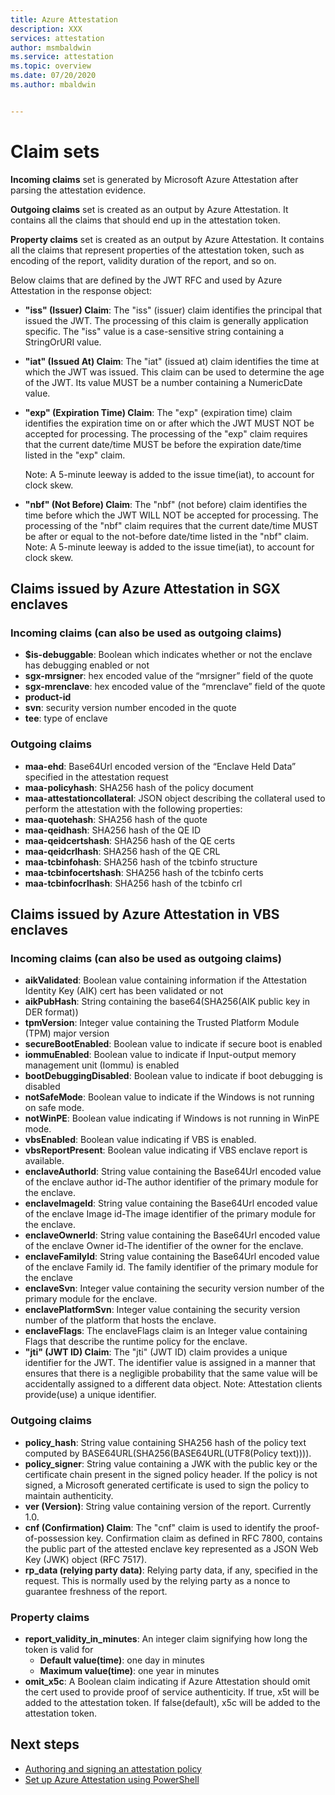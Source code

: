 ```yaml
---
title: Azure Attestation 
description: XXX
services: attestation
author: msmbaldwin
ms.service: attestation
ms.topic: overview
ms.date: 07/20/2020
ms.author: mbaldwin


---
```

# Claim sets

**Incoming claims** set is generated by Microsoft Azure Attestation after parsing the attestation evidence.

**Outgoing claims** set is created as an output by Azure Attestation. It contains all the claims that should end up in the attestation token.

**Property claims** set is created as an output by Azure Attestation. It contains all the claims that represent properties of the attestation token, such as encoding of the report, validity duration of the report, and so on. 

Below claims that are defined by the JWT RFC and used by Azure Attestation in the response object:

- **"iss" (Issuer) Claim**: The "iss" (issuer) claim identifies the principal that issued the JWT. The processing of this claim is generally application specific. The "iss" value is a case-sensitive string containing a StringOrURI value.
- **"iat" (Issued At) Claim**: The "iat" (issued at) claim identifies the time at which the JWT was issued. This claim can be used to determine the age of the JWT. Its value MUST be a number containing a NumericDate value.
- **"exp" (Expiration Time) Claim**: The "exp" (expiration time) claim identifies the expiration time on or after which the JWT MUST NOT be accepted for processing. The processing of the "exp" claim requires that the current date/time MUST be before the expiration date/time listed in the "exp" claim.

  Note: A 5-minute leeway is added to the issue time(iat), to account for clock skew.
- **"nbf" (Not Before) Claim**: The "nbf" (not before) claim identifies the time before which the JWT WILL NOT be accepted for processing. The processing of the "nbf" claim requires that the current date/time MUST be after or equal to the not-before date/time listed in the "nbf" claim.
  Note: A 5-minute leeway is added to the issue time(iat), to account for clock skew.

## Claims issued by Azure Attestation in SGX enclaves

### Incoming claims (can also be used as outgoing claims)

- **$is-debuggable**: Boolean which indicates whether or not the enclave has debugging enabled or not
- **sgx-mrsigner**: hex encoded value of the “mrsigner” field of the quote
- **sgx-mrenclave**: hex encoded value of the “mrenclave” field of the quote
- **product-id**
- **svn**: security version number encoded in the quote 
- **tee**: type of enclave 

### Outgoing claims

- **maa-ehd**:  Base64Url encoded version of the “Enclave Held Data” specified in the attestation request 
- **maa-policyhash**: SHA256 hash of the policy document
- **maa-attestationcollateral**: JSON object describing the collateral used to perform the attestation with the following properties:
- **maa-quotehash**: SHA256 hash of the quote
- **maa-qeidhash**: SHA256 hash of the QE ID
- **maa-qeidcertshash**: SHA256 hash of the QE certs
- **maa-qeidcrlhash**: SHA256 hash of the QE CRL
- **maa-tcbinfohash**: SHA256 hash of the tcbinfo structure
- **maa-tcbinfocertshash**: SHA256 hash of the tcbinfo certs
- **maa-tcbinfocrlhash**: SHA256 hash of the tcbinfo crl

## Claims issued by Azure Attestation in VBS enclaves

### Incoming claims (can also be used as outgoing claims)

- **aikValidated**:  Boolean value containing information if the Attestation Identity Key (AIK) cert has been validated or not
- **aikPubHash**:  String containing the base64(SHA256(AIK public key in DER format))
- **tpmVersion**:   Integer value containing the Trusted Platform Module (TPM) major version         
- **secureBootEnabled**: Boolean value to indicate if secure boot is enabled 
- **iommuEnabled**:  Boolean value to indicate if Input-output memory management unit (Iommu) is enabled 
- **bootDebuggingDisabled**: Boolean value to indicate if boot debugging is disabled 
- **notSafeMode**:  Boolean value to indicate if the Windows is not running on safe mode.
- **notWinPE**:  Boolean value indicating if Windows is not running in WinPE mode.
- **vbsEnabled**:  Boolean value indicating if VBS is enabled.
- **vbsReportPresent**:  Boolean value indicating if VBS enclave report is available.
- **enclaveAuthorId**:  String value containing the Base64Url encoded value of the enclave author id-The author identifier of the primary module for the enclave.
- **enclaveImageId**:  String value containing the Base64Url encoded value of the enclave Image id-The image identifier of the primary module for the enclave.
- **enclaveOwnerId**:  String value containing the Base64Url encoded value of the enclave Owner id-The identifier of the owner for the enclave.
- **enclaveFamilyId**:  String value containing the Base64Url encoded value of the enclave Family id. The family identifier of the primary module for the enclave
- **enclaveSvn**:  Integer value containing the security version number of the primary module for the enclave.
- **enclavePlatformSvn**:  Integer value containing the security version number of the platform that hosts the enclave.
- **enclaveFlags**:  The enclaveFlags claim is an Integer value containing Flags that describe the runtime policy for the enclave.
- **"jti" (JWT ID) Claim**: The "jti" (JWT ID) claim provides a unique identifier for the JWT. The identifier value is assigned in a manner that ensures that there is a negligible probability that the same value will be accidentally assigned to a different data object.
  Note: Attestation clients provide(use) a unique identifier. 
  
### Outgoing claims

- **policy_hash**:  String value containing SHA256 hash of the policy text computed by BASE64URL(SHA256(BASE64URL(UTF8(Policy text)))).
- **policy_signer**:  String value containing a JWK with the public key or the certificate chain present in the signed policy header. If the policy is not signed, a Microsoft generated certificate is used to sign the policy to maintain authenticity.
- **ver (Version)**:  String value containing version of the report.
Currently 1.0.
- **cnf (Confirmation) Claim**:  The "cnf" claim is used to identify the proof-of-possession key. Confirmation claim as defined in RFC 7800, contains the public part of the attested enclave key represented as a JSON Web Key (JWK) object (RFC 7517).
- **rp_data (relying party data)**:  Relying party data, if any, specified in the request. This is normally used by the relying party as a nonce to guarantee freshness of the report.

### Property claims

- **report_validity_in_minutes**: An integer claim signifying how long the token is valid for
  - **Default value(time)**: one day in minutes
  - **Maximum value(time)**: one year in minutes 
- **omit_x5c**: A Boolean claim indicating if Azure Attestation should omit the cert used to provide proof of service authenticity. If true, x5t will be added to the attestation token. If false(default), x5c will be added to the attestation token.

## Next steps
- [Authoring and signing an attestation policy](authoringandsigningpolicy.md)
- [Set up Azure Attestation using PowerShell](quickstart-powershell.md)
